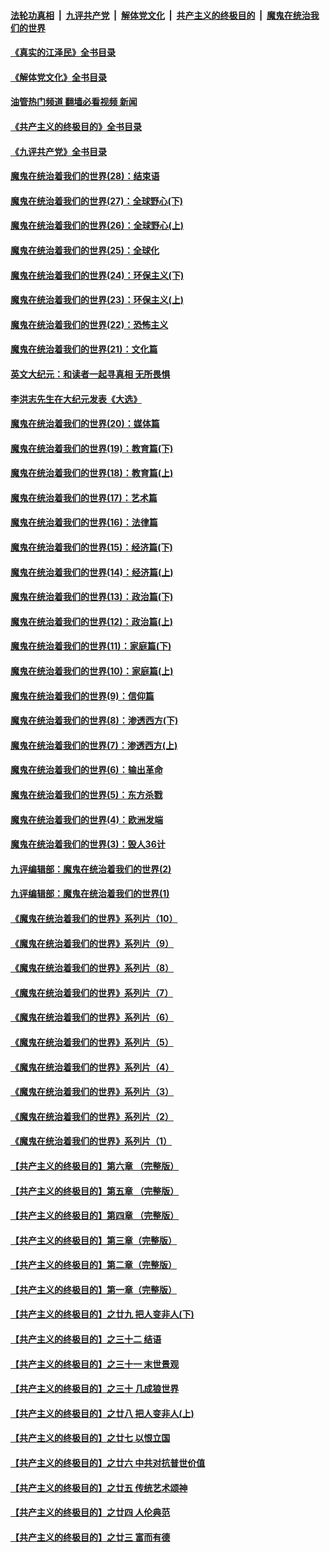 ####  [法轮功真相](../../../../basic/blob/master/README.md?t=05271931) &nbsp;|&nbsp; [九评共产党](../../../../9ping.md/blob/master/README.md?t=05271931) &nbsp;|&nbsp; [解体党文化](../../../../jtdwh.md/blob/master/README.md?t=05271931)  &nbsp;|&nbsp; [共产主义的终极目的](../../../../gczydzjmd.md/blob/master/README.md?t=05271931) &nbsp;|&nbsp; [魔鬼在统治我们的世界](../../../../mgztzwmdsj.md/blob/master/README.md?t=05271931) 

#### [《真实的江泽民》全书目录](../pages/nsc422/n13721399.md?t=05271931) 

#### [《解体党文化》全书目录](../pages/nsc422/n13721157.md?t=05271931) 

#### [油管热门频道 翻墙必看视频 新闻](http://45.76.130.85:81/youtube.html?05271931)

#### [《共产主义的终极目的》全书目录](../pages/nsc422/n13721048.md?t=05271931) 

#### [《九评共产党》全书目录](../pages/nsc422/n13708085.md?t=05271931) 

#### [魔鬼在统治着我们的世界(28)：结束语](../pages/nsc422/n10936246.md?t=05271931) 

#### [魔鬼在统治着我们的世界(27)：全球野心(下)](../pages/nsc422/n10928319.md?t=05271931) 

#### [魔鬼在统治着我们的世界(26)：全球野心(上)](../pages/nsc422/n10900318.md?t=05271931) 

#### [魔鬼在统治着我们的世界(25)：全球化](../pages/nsc422/n10788205.md?t=05271931) 

#### [魔鬼在统治着我们的世界(24)：环保主义(下)](../pages/nsc422/n10695307.md?t=05271931) 

#### [魔鬼在统治着我们的世界(23)：环保主义(上)](../pages/nsc422/n10688613.md?t=05271931) 

#### [魔鬼在统治着我们的世界(22)：恐怖主义](../pages/nsc422/n10614727.md?t=05271931) 

#### [魔鬼在统治着我们的世界(21)：文化篇](../pages/nsc422/n10597706.md?t=05271931) 

#### [英文大纪元：和读者一起寻真相 无所畏惧](../pages/nsc422/n12542027.md?t=05271931) 

#### [李洪志先生在大纪元发表《大选》](../pages/nsc422/n12534746.md?t=05271931) 

#### [魔鬼在统治着我们的世界(20)：媒体篇](../pages/nsc422/n10586579.md?t=05271931) 

#### [魔鬼在统治着我们的世界(19)：教育篇(下)](../pages/nsc422/n10564808.md?t=05271931) 

#### [魔鬼在统治着我们的世界(18)：教育篇(上)](../pages/nsc422/n10526970.md?t=05271931) 

#### [魔鬼在统治着我们的世界(17)：艺术篇](../pages/nsc422/n10499093.md?t=05271931) 

#### [魔鬼在统治着我们的世界(16)：法律篇](../pages/nsc422/n10485969.md?t=05271931) 

#### [魔鬼在统治着我们的世界(15)：经济篇(下)](../pages/nsc422/n10469975.md?t=05271931) 

#### [魔鬼在统治着我们的世界(14)：经济篇(上)](../pages/nsc422/n10457370.md?t=05271931) 

#### [魔鬼在统治着我们的世界(13)：政治篇(下)](../pages/nsc422/n10448270.md?t=05271931) 

#### [魔鬼在统治着我们的世界(12)：政治篇(上)](../pages/nsc422/n10444576.md?t=05271931) 

#### [魔鬼在统治着我们的世界(11)：家庭篇(下)](../pages/nsc422/n10440961.md?t=05271931) 

#### [魔鬼在统治着我们的世界(10)：家庭篇(上)](../pages/nsc422/n10435448.md?t=05271931) 

#### [魔鬼在统治着我们的世界(9)：信仰篇](../pages/nsc422/n10432159.md?t=05271931) 

#### [魔鬼在统治着我们的世界(8)：渗透西方(下)](../pages/nsc422/n10429603.md?t=05271931) 

#### [魔鬼在统治着我们的世界(7)：渗透西方(上)](../pages/nsc422/n10426013.md?t=05271931) 

#### [魔鬼在统治着我们的世界(6)：输出革命](../pages/nsc422/n10421536.md?t=05271931) 

#### [魔鬼在统治着我们的世界(5)：东方杀戮](../pages/nsc422/n10417707.md?t=05271931) 

#### [魔鬼在统治着我们的世界(4)：欧洲发端](../pages/nsc422/n10414890.md?t=05271931) 

#### [魔鬼在统治着我们的世界(3)：毁人36计](../pages/nsc422/n10411583.md?t=05271931) 

#### [九评编辑部：魔鬼在统治着我们的世界(2)](../pages/nsc422/n10410036.md?t=05271931) 

#### [九评编辑部：魔鬼在统治着我们的世界(1)](../pages/nsc422/n10406825.md?t=05271931) 

#### [《魔鬼在统治着我们的世界》系列片（10）](../pages/nsc422/n12292670.md?t=05271931) 

#### [《魔鬼在统治着我们的世界》系列片（9）](../pages/nsc422/n12290859.md?t=05271931) 

#### [《魔鬼在统治着我们的世界》系列片（8）](../pages/nsc422/n12287445.md?t=05271931) 

#### [《魔鬼在统治着我们的世界》系列片（7）](../pages/nsc422/n12283425.md?t=05271931) 

#### [《魔鬼在统治着我们的世界》系列片（6）](../pages/nsc422/n12282314.md?t=05271931) 

#### [《魔鬼在统治着我们的世界》系列片（5）](../pages/nsc422/n12281419.md?t=05271931) 

#### [《魔鬼在统治着我们的世界》系列片（4）](../pages/nsc422/n12274024.md?t=05271931) 

#### [《魔鬼在统治着我们的世界》系列片（3）](../pages/nsc422/n12271322.md?t=05271931) 

#### [《魔鬼在统治着我们的世界》系列片（2）](../pages/nsc422/n12269049.md?t=05271931) 

#### [《魔鬼在统治着我们的世界》系列片（1）](../pages/nsc422/n12267575.md?t=05271931) 

#### [【共产主义的终极目的】第六章 （完整版）](../pages/nsc422/n11428913.md?t=05271931) 

#### [【共产主义的终极目的】第五章 （完整版）](../pages/nsc422/n11428912.md?t=05271931) 

#### [【共产主义的终极目的】第四章 （完整版）](../pages/nsc422/n11428907.md?t=05271931) 

#### [【共产主义的终极目的】第三章（完整版）](../pages/nsc422/n11428848.md?t=05271931) 

#### [【共产主义的终极目的】第二章（完整版）](../pages/nsc422/n11428831.md?t=05271931) 

#### [【共产主义的终极目的】第一章（完整版）](../pages/nsc422/n11417651.md?t=05271931) 

#### [【共产主义的终极目的】之廿九 把人变非人(下)](../pages/nsc422/n11344140.md?t=05271931) 

#### [【共产主义的终极目的】之三十二 结语](../pages/nsc422/n11360535.md?t=05271931) 

#### [【共产主义的终极目的】之三十一 末世景观](../pages/nsc422/n11351129.md?t=05271931) 

#### [【共产主义的终极目的】之三十 几成狼世界](../pages/nsc422/n11348280.md?t=05271931) 

#### [【共产主义的终极目的】之廿八 把人变非人(上)](../pages/nsc422/n11340492.md?t=05271931) 

#### [【共产主义的终极目的】之廿七 以恨立国](../pages/nsc422/n11336944.md?t=05271931) 

#### [【共产主义的终极目的】之廿六 中共对抗普世价值](../pages/nsc422/n11324785.md?t=05271931) 

#### [【共产主义的终极目的】之廿五 传统艺术颂神](../pages/nsc422/n11296396.md?t=05271931) 

#### [【共产主义的终极目的】之廿四 人伦典范](../pages/nsc422/n11296397.md?t=05271931) 

#### [【共产主义的终极目的】之廿三 富而有德](../pages/nsc422/n11283598.md?t=05271931) 

<img src='http://gfw-breaker.win/goodnews/indexes/nsc422.md' width='0px' height='0px'/>
